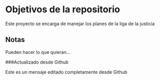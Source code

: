 # Objetivos de la repositorio

Este proyecto se encarga de manejar los planes de la liga de la justicia


## Notas
Pueden hacer lo que quieran...

###Actualizado desde Github

Este es un mensaje editado completamente desde Github
